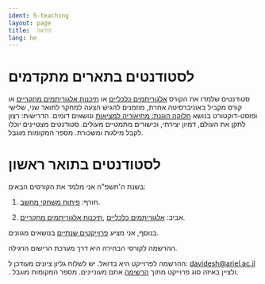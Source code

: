```yaml
---
ident: 5-teaching
layout: page
title:  הוראה
lang: he
---
```


# לסטודנטים בתארים מתקדמים

סטודנטים שלמדו את הקורס 
[אלגוריתמים כלכליים][alg-econ]
או
[תיכנות אלגוריתמים מחקריים][alg-research]
 או קורס מקביל באוניברסיטה אחרת,
מוזמנים להגיש הצעה למחקר לתואר שני, שלישי ופוסט-דוקטורט
 בנושא [חלוקה הוגנת: מתיאוריה למציאות][wishlist] ונושאים דומים. 
הדרישות: רצון לתקן את העולם, דמיון יצירתי, וכישורים מתמטיים מעולים.
סטודנטים מצטיינים יוכלו לקבל מילגות ומשכורת.
מספר המקומות מוגבל.


# לסטודנטים בתואר ראשון

בשנת ה'תשפ"ה אני מלמד את הקורסים הבאים:

1. חורף:  [פיתוח משחקי מחשב][gamedev]. 
   
2. אביב: [אלגוריתמים כלכליים][alg-econ] ,[תיכנות אלגוריתמים מחקריים][alg-research].

בנוסף, אני מציע
[פרוייקטים שנתיים][projects]
בנושאים מגוונים.

ההרשמה לקורסי הבחירה היא דרך מערכת הרישום הרגילה.

ההרשמה לפרוייקט היא בדואל. 
 יש לשלוח גליון ציונים מעודכן ל:
davidesh@ariel.ac.il .
ולציין באיזה סוג פרוייקט מתוך
[הרשימה][projects]
אתם מעוניינים.
מספר המקומות מוגבל. 


[research]: {{site.baseurl}}/papers/ResearchProgram-ISF-712-20.pdf
[wishlist]: {{site.baseurl}}/pages/{{page.lang}}/wishlist

[projects]: https://github.com/erelsgl-at-ariel/projects-5785
[cpp]: https://github.com/erelsgl-at-ariel/cpp-5784
[alg-econ]: https://github.com/erelsgl-at-ariel/algorithms-5785
[alg-research]: https://github.com/erelsgl-at-ariel/research-5785
[gamedev]: https://github.com/gamedev-at-ariel/gamedev-5785

